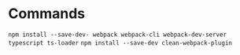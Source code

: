 # Commands

`npm install --save-dev- webpack webpack-cli webpack-dev-server typescript ts-loader`
`npm install --save-dev clean-webpack-plugin`